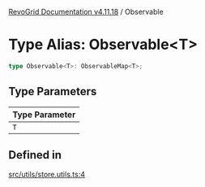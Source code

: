 [RevoGrid Documentation v4.11.18](README.md) / Observable

# Type Alias: Observable\<T\>

```ts
type Observable<T>: ObservableMap<T>;
```

## Type Parameters

| Type Parameter |
| ------ |
| `T` |

## Defined in

[src/utils/store.utils.ts:4](https://github.com/revolist/revogrid/blob/1653ad6831cb8c4a18b49e381a14df0c317a2084/src/utils/store.utils.ts#L4)
